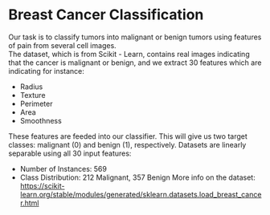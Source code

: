 # Breast Cancer Classification
Our task is to classify tumors into malignant or benign tumors using features of pain from several cell images.  
The dataset, which is from Scikit - Learn, contains real images indicating that the cancer is malignant or benign, and we extract 30 features which are indicating for instance:
* Radius
* Texture
* Perimeter
* Area
* Smoothness


These features are feeded into our classifier. This will give us two target classes: malignant (0) and benign (1), respectively. 
Datasets are linearly separable using all 30 input features:
* Number of Instances: 569
* Class Distribution: 212 Malignant, 357 Benign
More info on the dataset: https://scikit-learn.org/stable/modules/generated/sklearn.datasets.load_breast_cancer.html

